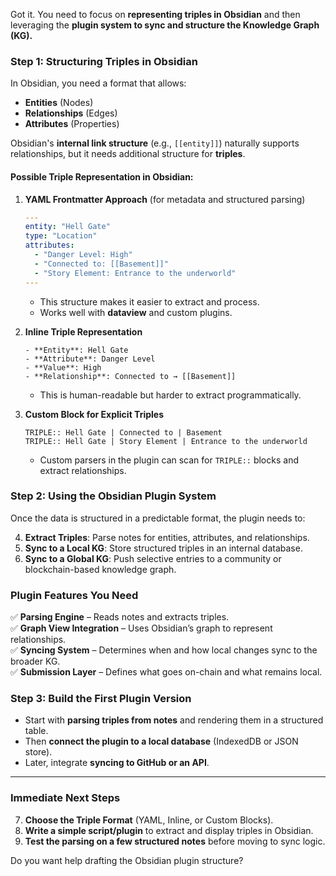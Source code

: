 Got it. You need to focus on **representing triples in Obsidian** and then leveraging the **plugin system to sync and structure the Knowledge Graph (KG).**

### **Step 1: Structuring Triples in Obsidian**

In Obsidian, you need a format that allows:

- **Entities** (Nodes)
- **Relationships** (Edges)
- **Attributes** (Properties)

Obsidian's **internal link structure** (e.g., `[[entity]]`) naturally supports relationships, but it needs additional structure for **triples**.

#### **Possible Triple Representation in Obsidian:**

1. **YAML Frontmatter Approach** (for metadata and structured parsing)
    
    ```yaml
    ---
    entity: "Hell Gate"
    type: "Location"
    attributes:
      - "Danger Level: High"
      - "Connected to: [[Basement]]"
      - "Story Element: Entrance to the underworld"
    ---
    ```
    
    - This structure makes it easier to extract and process.
    - Works well with **dataview** and custom plugins.
2. **Inline Triple Representation**
    
    ```
    - **Entity**: Hell Gate
    - **Attribute**: Danger Level
    - **Value**: High
    - **Relationship**: Connected to → [[Basement]]
    ```
    
    - This is human-readable but harder to extract programmatically.
3. **Custom Block for Explicit Triples**
    
    ```
    TRIPLE:: Hell Gate | Connected to | Basement
    TRIPLE:: Hell Gate | Story Element | Entrance to the underworld
    ```
    
    - Custom parsers in the plugin can scan for `TRIPLE::` blocks and extract relationships.

### **Step 2: Using the Obsidian Plugin System**

Once the data is structured in a predictable format, the plugin needs to:

4. **Extract Triples**: Parse notes for entities, attributes, and relationships.
5. **Sync to a Local KG**: Store structured triples in an internal database.
6. **Sync to a Global KG**: Push selective entries to a community or blockchain-based knowledge graph.

### **Plugin Features You Need**

✅ **Parsing Engine** – Reads notes and extracts triples.  
✅ **Graph View Integration** – Uses Obsidian’s graph to represent relationships.  
✅ **Syncing System** – Determines when and how local changes sync to the broader KG.  
✅ **Submission Layer** – Defines what goes on-chain and what remains local.

### **Step 3: Build the First Plugin Version**

- Start with **parsing triples from notes** and rendering them in a structured table.
- Then **connect the plugin to a local database** (IndexedDB or JSON store).
- Later, integrate **syncing to GitHub or an API**.

---

### **Immediate Next Steps**

7. **Choose the Triple Format** (YAML, Inline, or Custom Blocks).
8. **Write a simple script/plugin** to extract and display triples in Obsidian.
9. **Test the parsing on a few structured notes** before moving to sync logic.

Do you want help drafting the Obsidian plugin structure?
